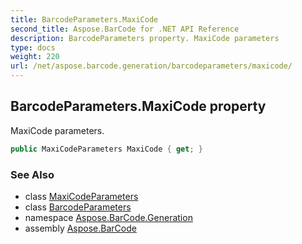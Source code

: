 ```yaml
---
title: BarcodeParameters.MaxiCode
second_title: Aspose.BarCode for .NET API Reference
description: BarcodeParameters property. MaxiCode parameters
type: docs
weight: 220
url: /net/aspose.barcode.generation/barcodeparameters/maxicode/
---
```

## BarcodeParameters.MaxiCode property

MaxiCode parameters.

```csharp
public MaxiCodeParameters MaxiCode { get; }
```

### See Also

* class [MaxiCodeParameters](../../maxicodeparameters/)
* class [BarcodeParameters](../)
* namespace [Aspose.BarCode.Generation](../../../aspose.barcode.generation/)
* assembly [Aspose.BarCode](../../../)



